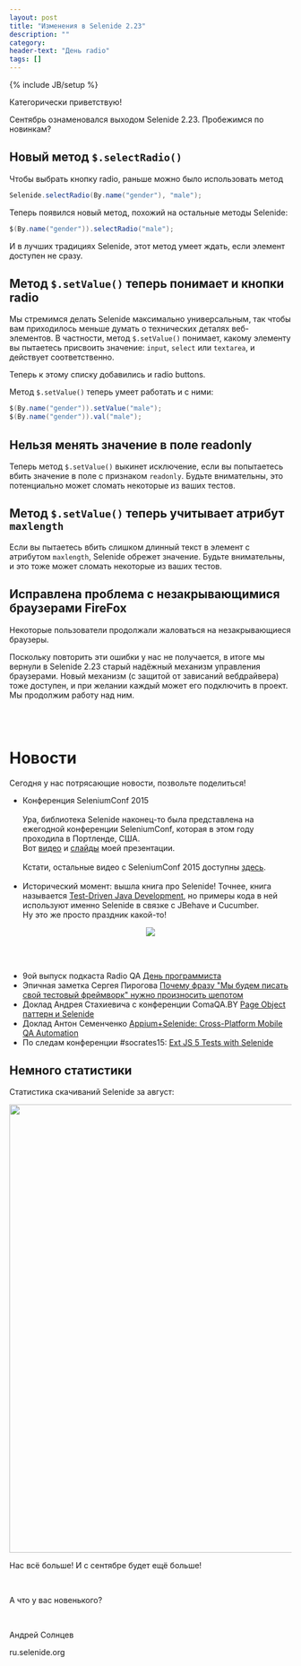 ```yaml
---
layout: post
title: "Изменения в Selenide 2.23"
description: ""
category:
header-text: "День radio"
tags: []
---
```

{% include JB/setup %}

Категорически приветствую!

Сентябрь ознаменовался выходом Selenide 2.23. Пробежимся по новинкам?

## Новый метод `$.selectRadio()`

Чтобы выбрать кнопку radio, раньше можно было использовать метод 

```java
Selenide.selectRadio(By.name("gender"), "male");
```

Теперь появился новый метод, похожий на остальные методы Selenide:

```java
$(By.name("gender")).selectRadio("male");
```

И в лучших традициях Selenide, этот метод умеет ждать, если элемент доступен не сразу. 

## Метод `$.setValue()` теперь понимает и кнопки radio

Мы стремимся делать Selenide максимально универсальным, так чтобы вам приходилось меньше думать о технических деталях
веб-элементов. В частности, метод `$.setValue()` понимает, какому элементу вы пытаетесь присвоить значение: 
`input`, `select` или `textarea`, и действует соответственно.

Теперь к этому списку добавились и radio buttons. 

Метод `$.setValue()` теперь умеет работать и с ними:

```java
$(By.name("gender")).setValue("male");
$(By.name("gender")).val("male");
```

## Нельзя менять значение в поле readonly 

Теперь метод `$.setValue()` выкинет исключение, если вы попытаетесь вбить значение в поле с признаком `readonly`.
Будьте внимательны, это потенциально может сломать некоторые из ваших тестов.

## Метод `$.setValue()` теперь учитывает атрибут `maxlength`

Если вы пытаетесь вбить слишком длинный текст в элемент с атрибутом `maxlength`, Selenide обрежет значение. Будьте внимательны, и это тоже может сломать некоторые из ваших тестов.

## Исправлена проблема с незакрывающимися браузерами FireFox

Некоторые пользователи продолжали жаловаться на незакрывающиеся браузеры.
 
Поскольку повторить эти ошибки у нас не получается, в итоге мы вернули в Selenide 2.23 старый надёжный
механизм управления браузерами. Новый механизм (с защитой от зависаний вебдрайвера) тоже доступен, и при желании 
каждый может его подключить в проект. Мы продолжим работу над ним. 

<!-- 
Итого, у вас есть две возможности:
 
 1. (режим по умолчанию) Браузер создаётся и закрывается в том же потоке, что и используется
   * Плюс: браузеры закрываются стабильно
   * Минус: нет защиты от зависания вебдрайвера при открытии/закрытии
 2. Браузер создаётся и закрывается в отдельном потоке с таймаутами
   * Плюс: это защищает от зависания вебдрайвера при открытии/закрытии. 
      Если вебдрайвер зависает (а у нас это регулярно случается с хромом), то Selenide через 15 секунд
      обрывает его и пытается снова.
   * Минус: некоторые пользователи жалуются на незакрывающиеся браузеры Firefox. Проблему изучаем. 
-->

<br/>
<br/>

# Новости

Сегодня у нас потрясающие новости, позвольте поделиться!

* Конференция SeleniumConf 2015<br><br>
Ура, библиотека Selenide наконец-то была представлена на ежегодной конференции SeleniumConf, которая в этом году проходила в Портленде, США.<br>
Вот [видео](https://www.youtube.com/watch?v=fR8CyLcxBZ0) и [слайды](https://t.co/Ih8FQ7VJMj) моей презентации.<br><br>
Кстати, остальные видео с SeleniumConf 2015 доступны [здесь](https://www.youtube.com/results?filters=month&lclk=month&search_query=seconf2015).
<br><br>
* Исторический момент: вышла книга про Selenide! 
Точнее, книга называется [Test-Driven Java Development](http://www.amazon.com/Test-Driven-Java-Development-Viktor-Farcic/dp/1783987421), 
но примеры кода в ней используют именно Selenide в связке с JBehave и Cucumber. <br>
Ну это же просто праздник какой-то! <br>
<center>
  <img src="{{ BASE_PATH }}/images/2015/09/test-driver-java-development.2015.jpg">
</center>

<br><br>

* 9ой выпуск подкаста Radio QA [День программиста](http://radio-qa.com/special-programmers-day/)
* Эпичная заметка Сергея Пирогова [Почему фразу "Мы будем писать свой тестовый фреймворк" нужно произносить шепотом](http://automation-remarks.com/pochemy-svoy-fremawork-ploho/)
* Доклад Андрея Стахиевича с конференции ComaQA.BY [Page Object паттерн и Selenide](https://comaqa.by/2015/09/11/conf2-selenide/)
* Доклад Антон Семенченко [Appium+Selenide: Cross-Platform Mobile QA Automation](https://www.youtube.com/watch?v=7bL-LQpAKEo&feature=youtu.be&a)
* По следам конференции #socrates15: [Ext JS 5 Tests with Selenide](http://www.tuicool.com/articles/VbUjYr)

## Немного статистики

Статистика скачиваний Selenide за август:
<center>
  <img src="{{ BASE_PATH }}/images/2015/09/selenide_downloads.png" width="800"/>
</center>

Нас всё больше! И с сентябре будет ещё больше!

<br/>

А что у вас новенького?

<br/>

Андрей Солнцев

ru.selenide.org
